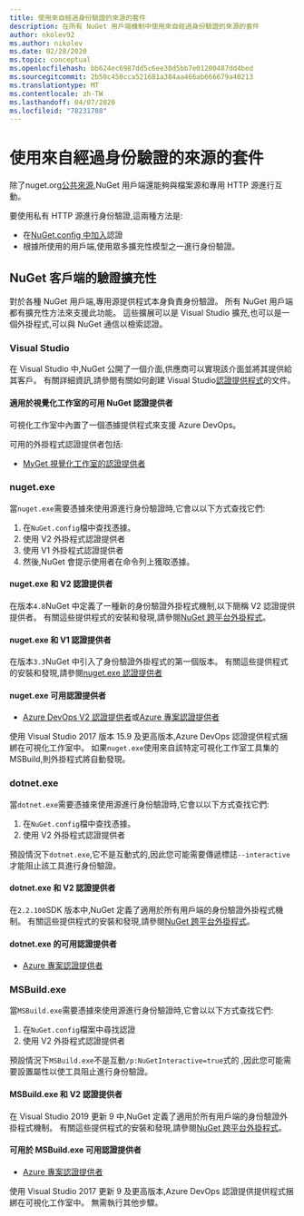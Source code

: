 ```yaml
---
title: 使用來自經過身份驗證的來源的套件
description: 在所有 NuGet 用戶端機制中使用來自經過身份驗證的來源的套件
author: nkolev92
ms.author: nikolev
ms.date: 02/28/2020
ms.topic: conceptual
ms.openlocfilehash: bb624ec6987dd5c6ee38d5bb7e01200487dd4bed
ms.sourcegitcommit: 2b50c450cca521681a384aa466ab666679a40213
ms.translationtype: MT
ms.contentlocale: zh-TW
ms.lasthandoff: 04/07/2020
ms.locfileid: "78231788"
---
```

# <a name="consuming-packages-from-authenticated-feeds"></a>使用來自經過身份驗證的來源的套件

除了nuget.org[公共來源](https://api.nuget.org/v3/index.json),NuGet 用戶端還能夠與檔案源和專用 HTTP 源進行互動。


要使用私有 HTTP 源進行身份驗證,這兩種方法是:

* 在[NuGet.config 中加入](../reference/nuget-config-file.md#packagesourcecredentials)認證
* 根據所使用的用戶端,使用眾多擴充性模型之一進行身份驗證。

## <a name="nuget-clients-authentication-extensibility"></a>NuGet 客戶端的驗證擴充性

對於各種 NuGet 用戶端,專用源提供程式本身負責身份驗證。
所有 NuGet 用戶端都有擴充性方法來支援此功能。 這些擴展可以是 Visual Studio 擴充,也可以是一個外掛程式,可以與 NuGet 通信以檢索認證。

### <a name="visual-studio"></a>Visual Studio

在 Visual Studio 中,NuGet 公開了一個介面,供應商可以實現該介面並將其提供給其客戶。 有關詳細資訊,請參閱有關如何創建 Visual Studio[認證提供程式](../reference/extensibility/NuGet-Credential-Providers-for-Visual-Studio.md)的文件。

#### <a name="available-nuget-credential-providers-for-visual-studio"></a>適用於視覺化工作室的可用 NuGet 認證提供者

可視化工作室中內置了一個憑據提供程式來支援 Azure DevOps。


可用的外掛程式認證提供者包括:

* [MyGet 視覺化工作室的認證提供者](http://docs.myget.org/docs/reference/credential-provider-for-visual-studio)

### <a name="nugetexe"></a>nuget.exe

當`nuget.exe`需要憑據來使用源進行身份驗證時,它會以以下方式查找它們:

1. 在`NuGet.config`檔中查找憑據。
1. 使用 V2 外掛程式認證提供者
1. 使用 V1 外掛程式認證提供者
1. 然後,NuGet 會提示使用者在命令列上獲取憑據。

#### <a name="nugetexe-and-v2-credential-providers"></a>nuget.exe 和 V2 認證提供者

在版本`4.8`NuGet 中定義了一種新的身份驗證外掛程式機制,以下簡稱 V2 認證提供提供者。
有關這些提供程式的安裝和發現,請參閱[NuGet 跨平台外掛程式](../reference/extensibility/NuGet-Cross-Platform-Plugins.md#plugin-installation-and-discovery)。

#### <a name="nugetexe-and-v1-credential-providers"></a>nuget.exe 和 V1 認證提供者

在版本`3.3`NuGet 中引入了身份驗證外掛程式的第一個版本。
有關這些提供程式的安裝和發現,請參閱[nuget.exe 認證提供者](../reference/extensibility/nuget-exe-Credential-Providers.md#nugetexe-credential-provider-discovery)

#### <a name="available-credential-providers-for-nugetexe"></a>nuget.exe 可用認證提供者

* [Azure DevOps V2 認證提供者](/azure/devops/artifacts/nuget/nuget-exe?view=azure-devops#add-a-feed-to-nuget-482-or-later)或[Azure 專案認證提供者](https://github.com/microsoft/artifacts-credprovider)

使用 Visual Studio 2017 版本 15.9 及更高版本,Azure DevOps 認證提供程式捆綁在可視化工作室中。
如果`nuget.exe`使用來自該特定可視化工作室工具集的 MSBuild,則外掛程式將自動發現。

### <a name="dotnetexe"></a>dotnet.exe

當`dotnet.exe`需要憑據來使用源進行身份驗證時,它會以以下方式查找它們:

1. 在`NuGet.config`檔中查找憑據。
1. 使用 V2 外掛程式認證提供者

預設情況下`dotnet.exe`,它不是互動式的,因此您可能需要傳遞標誌`--interactive`才能阻止該工具進行身份驗證。

#### <a name="dotnetexe-and-v2-credential-providers"></a>dotnet.exe 和 V2 認證提供者

在`2.2.100`SDK 版本中,NuGet 定義了適用於所有用戶端的身份驗證外掛程式機制。
有關這些提供程式的安裝和發現,請參閱[NuGet 跨平台外掛程式](../reference/extensibility/NuGet-Cross-Platform-Plugins.md#plugin-installation-and-discovery)。

#### <a name="available-credential-providers-for-dotnetexe"></a>dotnet.exe 的可用認證提供者

* [Azure 專案認證提供者](https://github.com/microsoft/artifacts-credprovider)

### <a name="msbuildexe"></a>MSBuild.exe

當`MSBuild.exe`需要憑據來使用源進行身份驗證時,它會以以下方式查找它們:

1. 在`NuGet.config`檔案中尋找認證
1. 使用 V2 外掛程式認證提供者

預設情況下`MSBuild.exe`不是互動`/p:NuGetInteractive=true`式的 ,因此您可能需要設置屬性以使工具阻止進行身份驗證。

#### <a name="msbuildexe-and-v2-credential-providers"></a>MSBuild.exe 和 V2 認證提供者

在 Visual Studio 2019 更新 9 中,NuGet 定義了適用於所有用戶端的身份驗證外掛程式機制。
有關這些提供程式的安裝和發現,請參閱[NuGet 跨平台外掛程式](../reference/extensibility/NuGet-Cross-Platform-Plugins.md#plugin-installation-and-discovery)。

#### <a name="available-credential-providers-for-msbuildexe"></a>可用於 MSBuild.exe 可用認證提供者

* [Azure 專案認證提供者](https://github.com/microsoft/artifacts-credprovider)

使用 Visual Studio 2017 更新 9 及更高版本,Azure DevOps 認證提供提供程式捆綁在可視化工作室中。 無需執行其他步驟。
